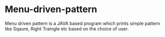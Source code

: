 # Menu-driven-pattern
Menu driven pattern is a JAVA based program which prints simple pattern like Sqaure, Right Traingle etc based on the choice of user.
